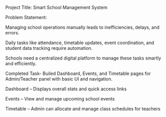 Project Title: Smart School Management System

Problem Statement:

Managing school operations manually leads to inefficiencies, delays, and errors.

Daily tasks like attendance, timetable updates, event coordination, and student data tracking require automation.

Schools need a centralized digital platform to manage these tasks smartly and efficiently.

Completed Task- Builed Dashboard, Events, and Timetable pages for Admin/Teacher panel with basic UI and navigation.

Dashboard – Displays overall stats and quick access links

Events – View and manage upcoming school events

Timetable – Admin can allocate and manage class schedules for teachers
